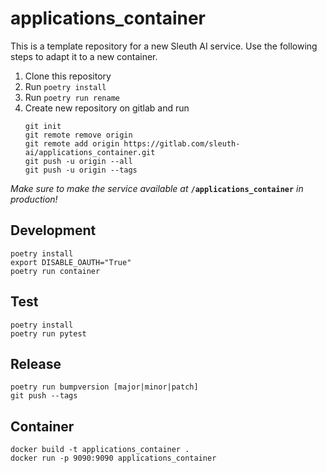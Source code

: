 # applications_container

This is a template repository for a new Sleuth AI service.
Use the following steps to adapt it to a new container.

1. Clone this repository
2. Run ``poetry install``
3. Run ``poetry run rename``
4. Create new repository on gitlab and run
    ```
    git init
    git remote remove origin
    git remote add origin https://gitlab.com/sleuth-ai/applications_container.git
    git push -u origin --all
    git push -u origin --tags
    ```

*Make sure to make the service available at* **``/applications_container``** *in production!*

## Development
````
poetry install
export DISABLE_OAUTH="True"
poetry run container
````
## Test
````
poetry install
poetry run pytest
````
## Release
````
poetry run bumpversion [major|minor|patch]
git push --tags
````
## Container
````
docker build -t applications_container .
docker run -p 9090:9090 applications_container
````
